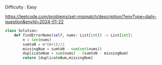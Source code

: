 Difficulty : Easy 

https://leetcode.com/problems/set-mismatch/description/?envType=daily-question&envId=2024-01-22

```python
class Solution:
    def findErrorNums(self, nums: List[int]) -> List[int]:
        n = len(nums)
        sumtoN = n*(n+1)//2
        missingNum = sumtoN - sum(set(nums))
        duplicateNum = sum(nums) - (sumtoN - missingNum)
        return [duplicateNum,missingNum]
```

